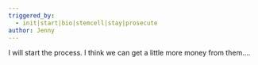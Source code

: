 ```yaml
---
triggered_by:
  - init|start|bio|stemcell|stay|prosecute
author: Jenny
---
```

I will start the process. I think we can get a little more money from them....
